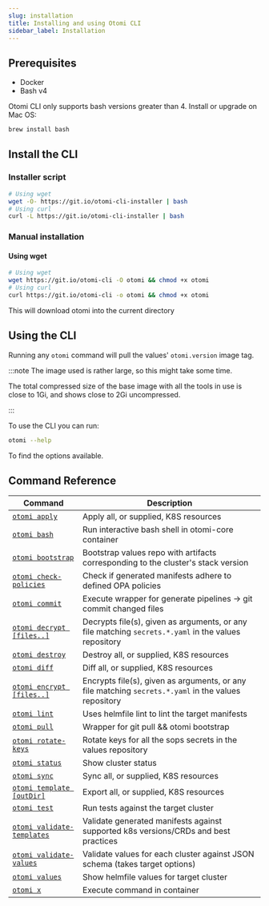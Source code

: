 ```yaml
---
slug: installation
title: Installing and using Otomi CLI
sidebar_label: Installation
---
```


## Prerequisites

- Docker
- Bash v4

Otomi CLI only supports bash versions greater than 4. Install or upgrade on Mac OS:

```bash
brew install bash
```

## Install the CLI

### Installer script

```bash
# Using wget
wget -O- https://git.io/otomi-cli-installer | bash
# Using curl
curl -L https://git.io/otomi-cli-installer | bash
```

### Manual installation

#### Using wget

```bash
# Using wget
wget https://git.io/otomi-cli -O otomi && chmod +x otomi
# Using curl
curl https://git.io/otomi-cli -o otomi && chmod +x otomi
```

This will download otomi into the current directory

## Using the CLI

Running any `otomi` command will pull the values' `otomi.version` image tag.

:::note The image used is rather large, so this might take some time.

The total compressed size of the base image with all the tools in use is close to 1Gi, and shows close to 2Gi uncompressed.

:::

To use the CLI you can run:

```bash
otomi --help
```

To find the options available.

## Command Reference

| Command                                          | Description                                                                                          |
| ------------------------------------------------ | ---------------------------------------------------------------------------------------------------- |
| [`otomi apply`](apply)                           | Apply all, or supplied, K8S resources                                                                |
| [`otomi bash`](bash)                             | Run interactive bash shell in otomi-core container                                                   |
| [`otomi bootstrap`](bootstrap)                   | Bootstrap values repo with artifacts corresponding to the cluster's stack version                    |
| [`otomi check-policies`](check-policies)         | Check if generated manifests adhere to defined OPA policies                                          |
| [`otomi commit`](commit)                         | Execute wrapper for generate pipelines -> git commit changed files                                   |
| [`otomi decrypt [files..]`](decrypt)             | Decrypts file(s), given as arguments, or any file matching `secrets.*.yaml` in the values repository |
| [`otomi destroy`](destroy)                       | Destroy all, or supplied, K8S resources                                                              |
| [`otomi diff`](diff)                             | Diff all, or supplied, K8S resources                                                                 |
| [`otomi encrypt [files..]`](encrypt)             | Encrypts file(s), given as arguments, or any file matching `secrets.*.yaml` in the values repository |
| [`otomi lint`](lint)                             | Uses helmfile lint to lint the target manifests                                                      |
| [`otomi pull`](pull)                             | Wrapper for git pull && otomi bootstrap                                                              |
| [`otomi rotate-keys`](rotate-keys)               | Rotate keys for all the sops secrets in the values repository                                        |
| [`otomi status`](status)                         | Show cluster status                                                                                  |
| [`otomi sync`](sync)                             | Sync all, or supplied, K8S resources                                                                 |
| [`otomi template [outDir]`](template)            | Export all, or supplied, K8S resources                                                               |
| [`otomi test`](test)                             | Run tests against the target cluster                                                                 |
| [`otomi validate-templates`](validate-templates) | Validate generated manifests against supported k8s versions/CRDs and best practices                  |
| [`otomi validate-values`](validate-values)       | Validate values for each cluster against JSON schema (takes target options)                          |
| [`otomi values`](values)                         | Show helmfile values for target cluster                                                              |
| [`otomi x`](x)                                   | Execute command in container                                                                         |
